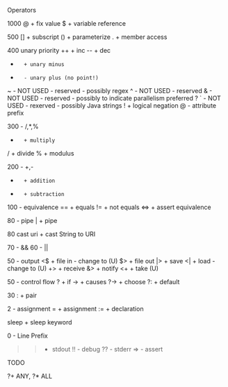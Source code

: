 Operators

1000
@      + fix value
$       + variable reference

500
[]      + subscript
()      + parameterize
.       + member access

400 unary priority
++      + inc
--      + dec
-       + unary minus
+       - unary plus (no point!)
~       - NOT USED  - reserved - possibly regex
^       - NOT USED  - reserved
&       - NOT USED  - reserved - possibly to indicate parallelism preferred ?
`       - NOT USED  - rexerved - possibly Java strings
!       + logical negation
@       - attribute prefix


300 - /,*,%
*       + multiply
/       + divide
%       + modulus 


200 - +,-
+       + addition
-       + subtraction

100 - equivalence
==      + equals
!=      + not equals
<=>     + assert equivalence



80 - pipe
|       + pipe

80 cast
uri     + cast String to URI

70 - &&
60 - || 


50 - output
<$      + file in - change to (U)
$>      + file out
|>      + save
<|      + load - change to (U)
+>      + receive
&>      + notify
<+      + take  (U)

50 - control flow
?       + if
->      + causes
?->     + choose
?:      + default


30
:       + pair

2 - assignment
=       + assignment
:=      + declaration

sleep   + sleep keyword


0 - Line Prefix
>>  - stdout
!! - debug
?? - stderr
=> - assert

TODO

?+ ANY, ?* ALL
